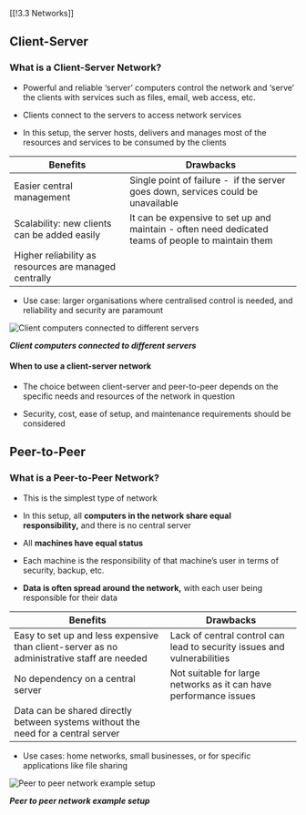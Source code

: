 [[!3.3 Networks]]

## Client-Server

### What is a Client-Server Network?

- Powerful and reliable ‘server’ computers control the network and ‘serve’ the clients with services such as files, email, web access, etc.
    
- Clients connect to the servers to access network services
    
- In this setup, the server hosts, delivers and manages most of the resources and services to be consumed by the clients
    

|**Benefits**|**Drawbacks**|
|---|---|
|Easier central management|Single point of failure -  if the server goes down, services could be unavailable|
|Scalability: new clients can be added easily|It can be expensive to set up and maintain - often need dedicated teams of people to maintain them|
|Higher reliability as resources are managed centrally||

- Use case: larger organisations where centralised control is needed, and reliability and security are paramount
    

![Client computers connected to different servers](d)

_**Client computers connected to different servers**_

#### When to use a client-server network

- The choice between client-server and peer-to-peer depends on the specific needs and resources of the network in question
    
- Security, cost, ease of setup, and maintenance requirements should be considered
    

## Peer-to-Peer

### What is a Peer-to-Peer Network?

- This is the simplest type of network
    
- In this setup, all **computers in the network share equal responsibility,** and there is no central server
    
- All **machines have equal status**
    
- Each machine is the responsibility of that machine’s user in terms of security, backup, etc.
    
- **Data is often spread around the network,** with each user being responsible for their data
    

|**Benefits**|**Drawbacks**|
|---|---|
|Easy to set up and less expensive than client-server as no administrative staff are needed|Lack of central control can lead to security issues and vulnerabilities|
|No dependency on a central server|Not suitable for large networks as it can have performance issues|
|Data can be shared directly between systems without the need for a central server||

- Use cases: home networks, small businesses, or for specific applications like file sharing
    

![Peer to peer network example setup](https://cdn.savemyexams.com/cdn-cgi/image/f=auto,width=3840/https://cdn.savemyexams.com/uploads/2023/08/peer-to-peer-network-computer-science-revision-notes.webp)

_**Peer to peer network example setup**_